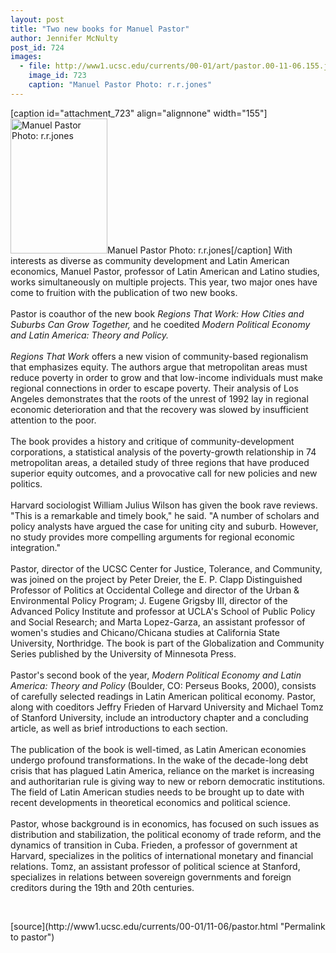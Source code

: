 ```yaml
---
layout: post
title: "Two new books for Manuel Pastor"
author: Jennifer McNulty
post_id: 724
images:
  - file: http://www1.ucsc.edu/currents/00-01/art/pastor.00-11-06.155.jpg
    image_id: 723
    caption: "Manuel Pastor Photo: r.r.jones"
---
```


[caption id="attachment_723" align="alignnone" width="155"]<a href="http://localhost/mysite/wp-content/uploads/2000/11/pastor.00-11-06.155.jpg"><img class="size-full wp-image-723" src="http://localhost/mysite/wp-content/uploads/2000/11/pastor.00-11-06.155.jpg" alt="Manuel Pastor Photo: r.r.jones" width="155" height="216" /></a>Manuel Pastor Photo: r.r.jones[/caption]
With interests as diverse as community development and Latin American economics, Manuel Pastor, professor of Latin American and Latino studies, works simultaneously on multiple projects. This year, two major ones have come to fruition with the publication of two new books.<br>
<br>
Pastor is coauthor of the new book <i>Regions That Work: How Cities and Suburbs Can Grow Together,</i> and he coedited <i>Modern Political Economy and Latin America: Theory and Policy.</i><br>
<br>
<i>Regions That Work</i> offers a new vision of community-based regionalism that emphasizes equity. The authors argue that metropolitan areas must reduce poverty in order to grow and that low-income individuals must make regional connections in order to escape poverty. Their analysis of Los Angeles demonstrates that the roots of the unrest of 1992 lay in regional economic deterioration and that the recovery was slowed by insufficient attention to the poor.<br>
<br>
The book provides a history and critique of community-development corporations, a statistical analysis of the poverty-growth relationship in 74 metropolitan areas, a detailed study of three regions that have produced superior equity outcomes, and a provocative call for new policies and new politics.<br>
<br>
Harvard sociologist William Julius Wilson has given the book rave reviews. "This is a remarkable and timely book," he said. "A number of scholars and policy analysts have argued the case for uniting city and suburb. However, no study provides more compelling arguments for regional economic integration."<br>
<br>
Pastor, director of the UCSC Center for Justice, Tolerance, and Community, was joined on the project by Peter Dreier, the E. P. Clapp Distinguished Professor of Politics at Occidental College and director of the Urban &amp; Environmental Policy Program; J. Eugene Grigsby III, director of the Advanced Policy Institute and professor at UCLA's School of Public Policy and Social Research; and Marta Lopez-Garza, an assistant professor of women's studies and Chicano/Chicana studies at California State University, Northridge. The book is part of the Globalization and Community Series published by the University of Minnesota Press.<br>
<br>
Pastor's second book of the year, <i>Modern Political Economy and Latin America: Theory and Policy</i> (Boulder, CO: Perseus Books, 2000), consists of carefully selected readings in Latin American political economy. Pastor, along with coeditors Jeffry Frieden of Harvard University and Michael Tomz of Stanford University, include an introductory chapter and a concluding article, as well as brief introductions to each section.<br>
<br>
The publication of the book is well-timed, as Latin American economies undergo profound transformations. In the wake of the decade-long debt crisis that has plagued Latin America, reliance on the market is increasing and authoritarian rule is giving way to new or reborn democratic institutions. The field of Latin American studies needs to be brought up to date with recent developments in theoretical economics and political science.<br>
<br>
Pastor, whose background is in economics, has focused on such issues as distribution and stabilization, the political economy of trade reform, and the dynamics of transition in Cuba. Frieden, a professor of government at Harvard, specializes in the politics of international monetary and financial relations. Tomz, an assistant professor of political science at Stanford, specializes in relations between sovereign governments and foreign creditors during the 19th and 20th centuries.
<p>
  <br>

</p>
[source](http://www1.ucsc.edu/currents/00-01/11-06/pastor.html "Permalink to pastor")

